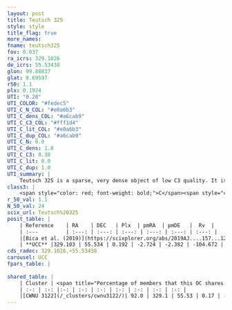 ```yaml
---
layout: post
title: Teutsch 325
style: style
title_flag: true
more_names: 
fname: teutsch325
fov: 0.037
ra_icrs: 329.1026
de_icrs: 55.53438
glon: 99.88837
glat: 0.69597
r50: 1.1
plx: 0.1924
UTI: "0.28"
UTI_COLOR: "#fedec5"
UTI_C_N_COL: "#e0a6b3"
UTI_C_dens_COL: "#a6cab9"
UTI_C_C3_COL: "#fff1d4"
UTI_C_lit_COL: "#e0a6b3"
UTI_C_dup_COL: "#a6cab9"
UTI_C_N: 0.0
UTI_C_dens: 1.0
UTI_C_C3: 0.38
UTI_C_lit: 0.0
UTI_C_dup: 1.0
UTI_summary: |
    Teutsch 325 is a sparse, very dense object of low C3 quality. It is rarely studied in the literature, with no articles listed in the last 6 years. This object shares a large percentage of members with a later reported entry.<br><br><span style="color: #99180f; font-weight: bold;">Warning: </span>contains less than 25 stars with <i>P>0.5</i> estimated.
class3: |
    <span style="color: red; font-weight: bold;">C</span><span style="color: #FFC300; font-weight: bold;">B</span>
r_50_val: 1.1
N_50_val: 24
scix_url: Teutsch%20325
posit_table: |
    | Reference    | RA    | DEC   | Plx  | pmRA  | pmDE   |  Rv  |
    | :---         | :---: | :---: | :---: | :---: | :---: | :---: |
    |[Bica et al. (2019)](https://scixplorer.org/abs/2019AJ....157...12B) | 329.1 | 55.537 | -- | -- | -- | -- |
    | **UCC** |329.103 | 55.534 | 0.192 | -2.724 | -2.382 | -104.672 | 
cds_radec: 329.1026,+55.53438
carousel: UCC
fpars_table: |
    
shared_table: |
    | Cluster | <span title="Percentage of members that this OC shares with the ones listed">%</span>   | RA   | DEC   | Plx   | pmRA  | pmDE  | Rv | UTI |
    | :-: | :-: |:-: | :-: | :-: | :-: | :-: | :-: | :-: |
    |[CWNU 3122](/_clusters/cwnu3122/)| 92.0 | 329.1 | 55.53 | 0.17 | -2.72 | -2.38 | -104.67 |0.04 |
---
```

